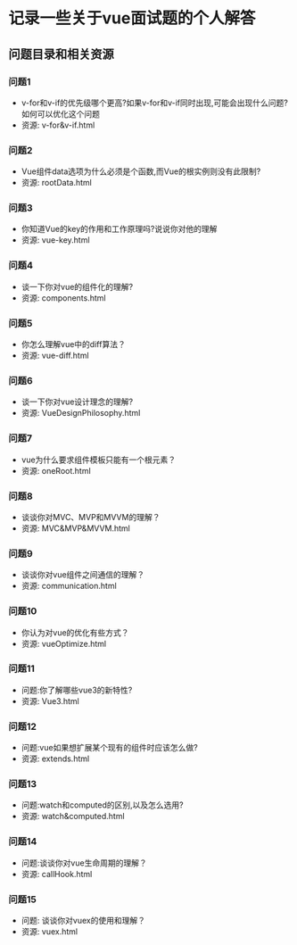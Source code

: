 # 记录一些关于vue面试题的个人解答

## 问题目录和相关资源

### 问题1

- v-for和v-if的优先级哪个更高?如果v-for和v-if同时出现,可能会出现什么问题?如何可以优化这个问题
- 资源: v-for&v-if.html

### 问题2

- Vue组件data选项为什么必须是个函数,而Vue的根实例则没有此限制?
- 资源: rootData.html

### 问题3

- 你知道Vue的key的作用和工作原理吗?说说你对他的理解
- 资源: vue-key.html

### 问题4

- 谈一下你对vue的组件化的理解?
- 资源: components.html

### 问题5

- 你怎么理解vue中的diff算法？
- 资源: vue-diff.html

### 问题6

- 谈一下你对vue设计理念的理解?
- 资源: VueDesignPhilosophy.html

### 问题7

- vue为什么要求组件模板只能有一个根元素？
- 资源: oneRoot.html

### 问题8

- 谈谈你对MVC、MVP和MVVM的理解？
- 资源: MVC&MVP&MVVM.html

### 问题9

- 谈谈你对vue组件之间通信的理解？
- 资源: communication.html

### 问题10

- 你认为对vue的优化有些方式？
- 资源: vueOptimize.html

### 问题11

- 问题:你了解哪些vue3的新特性?
- 资源: Vue3.html

### 问题12

- 问题:vue如果想扩展某个现有的组件时应该怎么做?
- 资源: extends.html

### 问题13

- 问题:watch和computed的区别,以及怎么选用?
- 资源: watch&computed.html

### 问题14

- 问题:谈谈你对vue生命周期的理解？
- 资源: callHook.html

### 问题15

- 问题: 谈谈你对vuex的使用和理解？
- 资源: vuex.html
